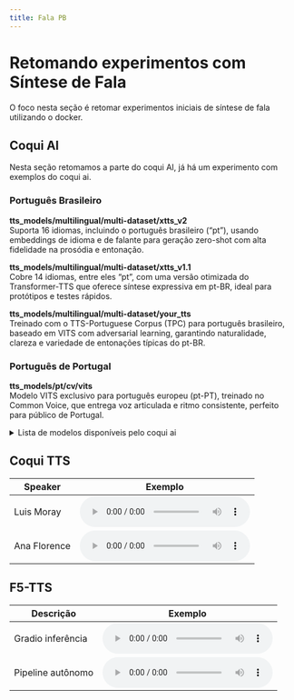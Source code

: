 ```yaml
---
title: Fala PB
---
```


# Retomando experimentos com Síntese de Fala

O foco nesta seção é retomar experimentos iniciais de síntese de fala utilizando o docker.  


## Coqui AI
Nesta seção retomamos a parte do coqui AI, já há um experimento com exemplos do coqui ai.

### Português Brasileiro

**tts_models/multilingual/multi-dataset/xtts_v2**  
Suporta 16 idiomas, incluindo o português brasileiro (“pt”), usando embeddings de idioma e de falante para geração zero-shot com alta fidelidade na prosódia e entonação.

**tts_models/multilingual/multi-dataset/xtts_v1.1**  
Cobre 14 idiomas, entre eles “pt”, com uma versão otimizada do Transformer-TTS que oferece síntese expressiva em pt-BR, ideal para protótipos e testes rápidos.

**tts_models/multilingual/multi-dataset/your_tts**  
Treinado com o TTS-Portuguese Corpus (TPC) para português brasileiro, baseado em VITS com adversarial learning, garantindo naturalidade, clareza e variedade de entonações típicas do pt-BR.

### Português de Portugal

**tts_models/pt/cv/vits**  
Modelo VITS exclusivo para português europeu (pt-PT), treinado no Common Voice, que entrega voz articulada e ritmo consistente, perfeito para público de Portugal.  
<details>
<summary>Lista de modelos disponíveis pelo coqui ai</summary>
 Name format: type/language/dataset/model
 1: tts_models/multilingual/multi-dataset/xtts_v2 [already downloaded]
 2: tts_models/multilingual/multi-dataset/xtts_v1.1
 3: tts_models/multilingual/multi-dataset/your_tts
 4: tts_models/multilingual/multi-dataset/bark
 5: tts_models/bg/cv/vits
 6: tts_models/cs/cv/vits
 7: tts_models/da/cv/vits
 8: tts_models/et/cv/vits
 9: tts_models/ga/cv/vits
 10: tts_models/en/ek1/tacotron2
 11: tts_models/en/ljspeech/tacotron2-DDC
 12: tts_models/en/ljspeech/tacotron2-DDC_ph
 13: tts_models/en/ljspeech/glow-tts
 14: tts_models/en/ljspeech/speedy-speech
 15: tts_models/en/ljspeech/tacotron2-DCA
 16: tts_models/en/ljspeech/vits
 17: tts_models/en/ljspeech/vits--neon
 18: tts_models/en/ljspeech/fast_pitch
 19: tts_models/en/ljspeech/overflow
 20: tts_models/en/ljspeech/neural_hmm
 21: tts_models/en/vctk/vits
 22: tts_models/en/vctk/fast_pitch
 23: tts_models/en/sam/tacotron-DDC
 24: tts_models/en/blizzard2013/capacitron-t2-c50
 25: tts_models/en/blizzard2013/capacitron-t2-c150_v2
 26: tts_models/en/multi-dataset/tortoise-v2
 27: tts_models/en/jenny/jenny
 28: tts_models/es/mai/tacotron2-DDC
 29: tts_models/es/css10/vits
 30: tts_models/fr/mai/tacotron2-DDC
 31: tts_models/fr/css10/vits
 32: tts_models/uk/mai/glow-tts
 33: tts_models/uk/mai/vits
 34: tts_models/zh-CN/baker/tacotron2-DDC-GST
 35: tts_models/nl/mai/tacotron2-DDC
 36: tts_models/nl/css10/vits
 37: tts_models/de/thorsten/tacotron2-DCA
 38: tts_models/de/thorsten/vits
 39: tts_models/de/thorsten/tacotron2-DDC
 40: tts_models/de/css10/vits-neon
 41: tts_models/ja/kokoro/tacotron2-DDC
 42: tts_models/tr/common-voice/glow-tts
 43: tts_models/it/mai_female/glow-tts
 44: tts_models/it/mai_female/vits
 45: tts_models/it/mai_male/glow-tts
 46: tts_models/it/mai_male/vits
 47: tts_models/ewe/openbible/vits
 48: tts_models/hau/openbible/vits
 49: tts_models/lin/openbible/vits
 50: tts_models/tw_akuapem/openbible/vits
 51: tts_models/tw_asante/openbible/vits
 52: tts_models/yor/openbible/vits
 53: tts_models/hu/css10/vits
 54: tts_models/el/cv/vits
 55: tts_models/fi/css10/vits
 56: tts_models/hr/cv/vits
 57: tts_models/lt/cv/vits
 58: tts_models/lv/cv/vits
 59: tts_models/mt/cv/vits
 60: tts_models/pl/mai_female/vits
 61: tts_models/pt/cv/vits
 62: tts_models/ro/cv/vits
 63: tts_models/sk/cv/vits
 64: tts_models/sl/cv/vits
 65: tts_models/sv/cv/vits
 66: tts_models/ca/custom/vits
 67: tts_models/fa/custom/glow-tts
 68: tts_models/bn/custom/vits-male
 69: tts_models/bn/custom/vits-female
 70: tts_models/be/common-voice/glow-tts

 Name format: type/language/dataset/model
 1: vocoder_models/universal/libri-tts/wavegrad
 2: vocoder_models/universal/libri-tts/fullband-melgan
 3: vocoder_models/en/ek1/wavegrad
 4: vocoder_models/en/ljspeech/multiband-melgan
 5: vocoder_models/en/ljspeech/hifigan_v2
 6: vocoder_models/en/ljspeech/univnet
 7: vocoder_models/en/blizzard2013/hifigan_v2
 8: vocoder_models/en/vctk/hifigan_v2
 9: vocoder_models/en/sam/hifigan_v2
 10: vocoder_models/nl/mai/parallel-wavegan
 11: vocoder_models/de/thorsten/wavegrad
 12: vocoder_models/de/thorsten/fullband-melgan
 13: vocoder_models/de/thorsten/hifigan_v1
 14: vocoder_models/ja/kokoro/hifigan_v1
 15: vocoder_models/uk/mai/multiband-melgan
 16: vocoder_models/tr/common-voice/hifigan
 17: vocoder_models/be/common-voice/hifigan
</details>



## Coqui TTS

| Speaker      | Exemplo                           |
|--------------|-----------------------------------|
| Luis Moray   | <audio controls src="audio/coqui/example1.wav"></audio> |
| Ana Florence | <audio controls src="audio/coqui/example2.wav"></audio> |

## F5-TTS

| Descrição         | Exemplo                                   |
|-------------------|-------------------------------------------|
| Gradio inferência | <audio controls src="audio/f5tts/example1.wav"></audio> |
| Pipeline autônomo | <audio controls src="audio/f5tts/example2.wav"></audio> |





<!--
# Registro de Experimentos TTS

Este documento reúne todos os experimentos e reuniões em ordem **decrescente** de data. Use o sumário abaixo para navegar diretamente até cada seção.

## Sumário

- [📅 Reunião 2025-08-01: Último Experimento](#reunião-2025-08-01-último-experimento)  
- [📅 Reunião 2025-07-15: Fine-Tuning Inicial](#reunião-2025-07-15-fine-tuning-inicial)  
- [📅 Reunião 2025-07-01: Configuração Inicial](#reunião-2025-07-01-configuração-inicial)  

---

<a name="reunião-2025-08-01-último-experimento"></a>
## 📅 Reunião 2025-08-01: Último Experimento

**Data:** 1º de agosto de 2025  
**Ata de referência:** [Link para o documento](https://docs.google.com/document/d/1y5N87dHTs5kF3Iz002LUX5LNS120k5FxvuSFlrQAhWE/edit?tab=t.0)

### Resumo
Nesta reunião finalizamos o pipeline de fine-tuning no Coqui TTS, testamos três novos valores de learning rate e coletamos exemplos de áudio para comparação.

### Exemplos de Áudio
- **Coqui TTS (Luis Moray):**  
  <audio controls src="audio/coqui/exp-2025-08-01-luis_moray.wav"></audio>  
- **F5-TTS (Pipeline autônomo):**  
  <audio controls src="audio/f5tts/exp-2025-08-01-pipeline.wav"></audio>

### Próximos Passos
1. Gerar relatório de métricas de naturalidade (MOS).  
2. Planejar publicação de paper.  

---

<a name="reunião-2025-07-15-fine-tuning-inicial"></a>
## 📅 Reunião 2025-07-15: Fine-Tuning Inicial

**Data:** 15 de julho de 2025  
**Ata de referência:** [Link para o documento](https://docs.google.com/document/d/1y5N87dHTs5kF3Iz002LUX5LNS120k5FxvuSFlrQAhWE/edit?tab=t.0)

### Resumo
Discutimos os resultados dos primeiros 5 epochs de fine-tuning no F5-TTS e definimos as métricas de avaliação.

### Exemplos de Áudio
- **Coqui TTS (Ana Florence):**  
  <audio controls src="audio/coqui/exp-2025-07-15-ana_florence.wav"></audio>  
- **F5-TTS (Gradio inferência):**  
  <audio controls src="audio/f5tts/exp-2025-07-15-gradio.wav"></audio>

### Próximos Passos
1. Ajustar taxa de aprendizado para 1e-4.  
2. Automatizar geração de gráficos de perda.  

---

<a name="reunião-2025-07-01-configuração-inicial"></a>
## 📅 Reunião 2025-07-01: Configuração Inicial

**Data:** 1º de julho de 2025  
**Ata de referência:** [Link para o documento](https://docs.google.com/document/d/1y5N87dHTs5kF3Iz002LUX5LNS120k5FxvuSFlrQAhWE/edit?tab=t.0)

### Resumo
Definimos a estrutura do repositório, criamos scripts Docker para Coqui TTS e F5-TTS, e organizamos onde armazenar os áudios de exemplo.

### Exemplos de Áudio
- **Coqui TTS (Luis Moray):**  
  <audio controls src="audio/coqui/example1.wav"></audio>  
- **F5-TTS (Gradio inferência):**  
  <audio controls src="audio/f5tts/example1.wav"></audio>

### Próximos Passos
1. Listar todos os modelos disponíveis (`--list_models`).  
2. Testar `--list_speaker_idxs` no XTTS.  

---

> Sempre que adicionar uma nova reunião, inclua-a **no topo** do sumário e crie a seção correspondente abaixo.

-->